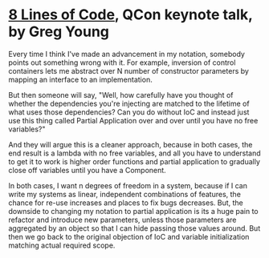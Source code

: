 # [8 Lines of Code](https://www.infoq.com/presentations/8-lines-code-refactoring/), QCon keynote talk, by Greg Young

Every time I think I've made an advancement in my notation, somebody points out something wrong with it.
For example, inversion of control containers lets me abstract over N number of constructor parameters by mapping an interface to an implementation.

But then someone will say, "Well, how carefully have you thought of whether the dependencies you're injecting are matched to the lifetime of what uses those dependencies?
Can you do without IoC and instead just use this thing called Partial Application over and over until you have no free variables?"

And they will argue this is a cleaner approach, because in both cases, the end result is a lambda with no free variables, 
and all you have to understand to get it to work is higher order functions and partial application to gradually close off variables until you have a Component.

In both cases, I want n degrees of freedom in a system, because if I can write my systems as linear, independent combinations of features,
the chance for re-use increases and places to fix bugs decreases.
But, the downside to changing my notation to partial application is its a huge pain to refactor and introduce new parameters,
unless those parameters are aggregated by an object so that I can hide passing those values around.
But then we go back to the original objection of IoC and variable initialization matching actual required scope.
